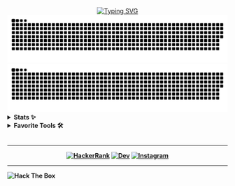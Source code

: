 <div align="center">
  <a href="https://git.io/typing-svg">
    <img src="https://readme-typing-svg.demolab.com?font=Fira+Code&weight=600&duration=3000&pause=1000&color=1532F7&vCenter=true&width=500&separator=%3C&lines=System.out.print(%22Hello%2C+I'm+Mindlunny%22);%3Cconsole.log(%22Привет%2C+я+PineberryCode%22)" alt="Typing SVG">
  </a>
</div>

<div align="center">
  <img src="https://raw.githubusercontent.com/PineberryCode/PineberryCode/output/github-contribution-grid-snake-dark.svg#gh-dark-mode-only">
  <img src="https://raw.githubusercontent.com/PineberryCode/PineberryCode/output/github-contribution-grid-snake.svg#gh-light-mode-only">
</div>

<details>
  <summary><b>Stats ✨</b></summary>
<div align="center">
<a href="https://git.io/streak-stats"><img src="https://github-readme-stats.zohan.tech/api/top-langs/?username=PineberryCode&layout=compact&langs_count=10&hide=html,mustache,CSS&bg_color=0c0021&icon_color=F8D866&title_color=F85D7F&hide_border=true" height="192px"></a>
<a href="https://git.io/streak-stats"><img src="https://streak-stats.demolab.com/?user=PineberryCode&theme=radical&border_radius=5&include_all_commits=true&hide_border=true" alt="GitHub Streak" height="192px"></a>
</div>
</details>

<details>
  <summary><b>Favorite Tools 🛠️</b></summary>
  <br>
  <b>🗄️ Databases and Cloud Hosting<b><br><br>
  <a><img alt="MongoDB" src ="https://img.shields.io/badge/MongoDB-4ea94b.svg?logo=mongodb&logoColor=black"></a>
  <a><img alt="MySQL" src="https://img.shields.io/badge/MySQL-00f.svg?logo=mysql&logoColor=black"></a>
  <a><img alt="GitHub Pages" src="https://img.shields.io/badge/GitHub%20Pages-327FC7.svg?logo=github&logoColor=black"></a>
  <a><img alt="PostgreSQL" src="https://img.shields.io/badge/PostgreSQL-316192.svg?logo=postgresql&logoColor=black"></a>
  <a><img alt="MSSQL Server" src="https://img.shields.io/badge/SQL%20Server-CC2927?style=plastice&logo=microsoft-sql-server&logoColor=black"></a>
  <a><img alt="Mongo Atlas" src="https://img.shields.io/badge/MongoDB%20Atlas-4EA94B?style=plastic&logo=mongodb&logoColor=black"><br><br>
  <b>👾 Frameworks and Libraries</b><br><br>
  <a><img alt="Bootstrap" src="https://img.shields.io/badge/Bootstrap-7952B3.svg?logo=bootstrap&logoColor=black"></a>
  <a><img alt="Express.js" src="https://img.shields.io/badge/Express.js-404d59.svg?logo=express&logoColor=black"></a>
  <a><img alt="GraphQL" src="https://img.shields.io/badge/GraphQL-E10098?style=plastic&logo=graphql&logoColor=black"></a>
  <a><img alt="Apollo GraphQL" src="https://img.shields.io/badge/Apollo%20GraphQL-311C87?style=plastic&logo=apollo-graphql&logoColor=black"></a>
  <a><img alt="Node JS" src="https://img.shields.io/badge/Node.js-339933?style=plastic&logo=node.js&logoColor=black"></a>
  <a><img alt="NPM" src="https://img.shields.io/badge/npm-CB3837?style=plastic&logo=npm&logoColor=black"></a>
  <a><img alt="Java FX" src="https://img.shields.io/badge/JavaFX-0496FF?style=plastic&logo=javafx&logoColor=black"></a>
  <a><img alt="Lombok" src="https://img.shields.io/badge/Lombok-BCB8B1?style=plastic&logo=lombok&logoColor=black"></a>
  <a><img alt="Spring Boot" src="https://img.shields.io/badge/Spring%20Boot-6DB33F?style=plastic&logo=spring-boot&logoColor=black">
  <a><img alt="Quarkus" src="https://img.shields.io/badge/Quarkus-469678?style=plastic&logo=quarkus&logoColor=black"></a>
  <a><img alt="Java Swing" src="https://img.shields.io/badge/Java%20Swing-D34A4A?style=plastic&logo=java&logoColor=black"></a>
  <a><img alt="Flask" src="https://img.shields.io/badge/Flask-000000?style=plastic&logo=flask&logoColor=white"></a>
</details>
<br>

- - -

<div align="center">
  <a href="https://www.hackerrank.com/MINDLUNNY"><img alt="HackerRank" src="https://img.shields.io/badge/-Hackerrank-2EC866?style=for-the-badge&logo=HackerRank&logoColor=white"></a>
  <a href="https://dev.to/mindlunny"><img alt="Dev" src="https://img.shields.io/badge/dev.to-0A0A0A?style=for-the-badge&logo=devdotto&logoColor=white"></a>
  <a href="https://www.instagram.com/no_root.jdlc/"><img alt="Instagram" src="https://img.shields.io/badge/Instagram-E4405F?style=for-the-badge&logo=instagram&logoColor=white"></a>
</div>

- - -

<div align="left">
<a>
  <img src="https://www.hackthebox.eu/badge/image/554105" alt="Hack The Box" height="50">
</a>
</div>
